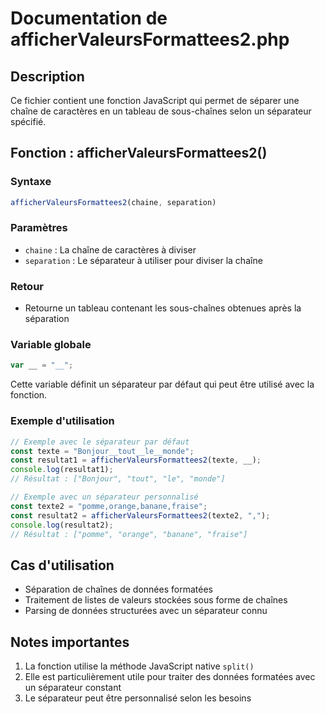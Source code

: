 # Documentation de afficherValeursFormattees2.php

## Description
Ce fichier contient une fonction JavaScript qui permet de séparer une chaîne de caractères en un tableau de sous-chaînes selon un séparateur spécifié.

## Fonction : afficherValeursFormattees2()

### Syntaxe
```javascript
afficherValeursFormattees2(chaine, separation)
```

### Paramètres
- `chaine` : La chaîne de caractères à diviser
- `separation` : Le séparateur à utiliser pour diviser la chaîne

### Retour
- Retourne un tableau contenant les sous-chaînes obtenues après la séparation

### Variable globale
```javascript
var __ = "__";
```
Cette variable définit un séparateur par défaut qui peut être utilisé avec la fonction.

### Exemple d'utilisation
```javascript
// Exemple avec le séparateur par défaut
const texte = "Bonjour__tout__le__monde";
const resultat1 = afficherValeursFormattees2(texte, __);
console.log(resultat1);
// Résultat : ["Bonjour", "tout", "le", "monde"]

// Exemple avec un séparateur personnalisé
const texte2 = "pomme,orange,banane,fraise";
const resultat2 = afficherValeursFormattees2(texte2, ",");
console.log(resultat2);
// Résultat : ["pomme", "orange", "banane", "fraise"]
```

## Cas d'utilisation
- Séparation de chaînes de données formatées
- Traitement de listes de valeurs stockées sous forme de chaînes
- Parsing de données structurées avec un séparateur connu

## Notes importantes
1. La fonction utilise la méthode JavaScript native `split()`
2. Elle est particulièrement utile pour traiter des données formatées avec un séparateur constant
3. Le séparateur peut être personnalisé selon les besoins

